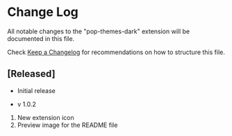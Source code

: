 # Change Log

All notable changes to the "pop-themes-dark" extension will be documented in this file.

Check [Keep a Changelog](http://keepachangelog.com/) for recommendations on how to structure this file.

## [Released]

- Initial release

- v 1.0.2

1. New extension icon
2. Preview image for the README file
